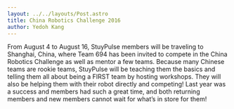 ```yaml
---
layout: ../../layouts/Post.astro
title: China Robotics Challenge 2016
author: Yedoh Kang
---
```


From August 4 to August 16, StuyPulse members will be traveling to Shanghai, China, where Team 694 has been invited to compete in the China Robotics Challenge as well as mentor a few teams. Because many Chinese teams are rookie teams, StuyPulse will be teaching them the basics and telling them all about being a FIRST team by hosting workshops. They will also be helping them with their robot directly and competing! Last year was a success and members had such a great time, and both returning members and new members cannot wait for what’s in store for them!
